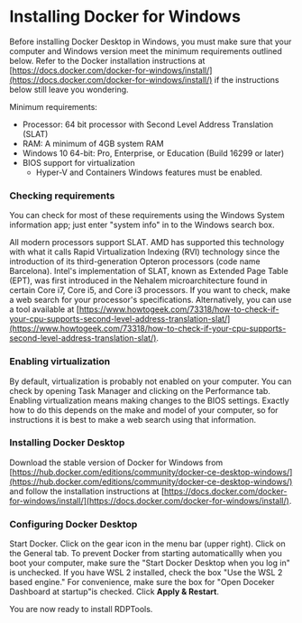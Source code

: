 # Installing Docker for Windows

Before installing Docker Desktop in Windows, you must make sure that your computer and Windows version meet the minimum requirements outlined below. Refer to the Docker installation instructions at [https://docs.docker.com/docker-for-windows/install/](https://docs.docker.com/docker-for-windows/install/) if the instructions below still leave you wondering.

Minimum requirements:

* Processor: 64 bit processor with Second Level Address Translation \(SLAT\)
* RAM: A minimum of 4GB system RAM
* Windows 10 64-bit: Pro, Enterprise, or Education \(Build 16299 or later\)
* BIOS support for virtualization
  * Hyper-V and Containers Windows features must be enabled.

### Checking requirements

You can check for most of these requirements using the Windows System information app; just enter "system info" in to the Windows search box.

All modern processors support SLAT. AMD has supported this technology with what it calls Rapid Virtualization Indexing \(RVI\) technology since the introduction of its third-generation Opteron processors \(code name Barcelona\). Intel's implementation of SLAT, known as Extended Page Table \(EPT\), was first introduced in the Nehalem microarchitecture found in certain Core i7, Core i5, and Core i3 processors. If you want to check, make a web search for your processor's specifications. Alternatively, you can use a tool available at [https://www.howtogeek.com/73318/how-to-check-if-your-cpu-supports-second-level-address-translation-slat/](https://www.howtogeek.com/73318/how-to-check-if-your-cpu-supports-second-level-address-translation-slat/).

### Enabling virtualization

By default, virtualization is probably not enabled on your computer. You can check by opening Task Manager and clicking on the Performance tab. Enabling virtualization means making changes to the BIOS settings. Exactly how to do this depends on the make and model of your computer, so for instructions it is best to make a web search using that information.

### Installing Docker Desktop

Download the stable version of Docker for Windows from [https://hub.docker.com/editions/community/docker-ce-desktop-windows/](https://hub.docker.com/editions/community/docker-ce-desktop-windows/) and follow the installation instructions at [https://docs.docker.com/docker-for-windows/install/](https://docs.docker.com/docker-for-windows/install/).

### Configuring Docker Desktop

Start Docker. Click on the gear icon in the menu bar (upper right). Click on the General tab. To prevent Docker from starting automaticallly when you boot your computer, make sure the "Start Docker Desktop when you log in" is unchecked. If you have WSL 2 installed, check the box "Use the WSL 2 based engine." For convenience, make sure the box for "Open Doceker Dashboard at startup"is checked. Click **Apply & Restart**.  

You are now ready to install RDPTools.

